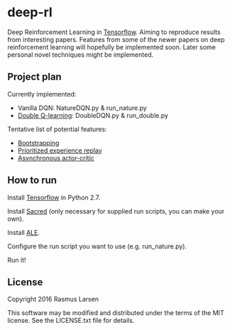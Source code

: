 # deep-rl

Deep Reinforcement Learning in [Tensorflow](https://github.com/tensorflow/tensorflow).
Aiming to reproduce results from interesting papers. Features from some of the newer papers on deep reinforcement learning will hopefully be implemented soon.
Later some personal novel techniques might be implemented.

## Project plan
Currently implemented:
- Vanilla DQN: NatureDQN.py & run_nature.py
- [Double Q-learning](http://arxiv.org/abs/1509.06461): DoubleDQN.py & run_double.py

Tentative list of potential features:
- [Bootstrapping](http://arxiv.org/abs/1602.04621)
- [Prioritized experience replay](http://arxiv.org/abs/1511.05952)
- [Asynchronous actor-critic](http://arxiv.org/abs/1602.01783)

## How to run
Install [Tensorflow](https://github.com/tensorflow/tensorflow) in Python 2.7.

Install [Sacred](https://sacred.readthedocs.org/en/latest/index.html) (only necessary for supplied run scripts, you can make your own).

Install [ALE](https://github.com/mgbellemare/Arcade-Learning-Environment).

Configure the run script you want to use (e.g. run_nature.py).

Run it!


## License
Copyright 2016 Rasmus Larsen

This software may be modified and distributed under the terms
of the MIT license. See the LICENSE.txt file for details.
